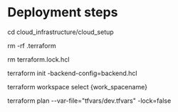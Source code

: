 # Deployment steps
cd cloud_infrastructure/cloud_setup

rm -rf .terraform

rm terraform.lock.hcl

terraform init -backend-config=backend.hcl

terraform workspace select {work_spacename}

terraform plan --var-file="tfvars/dev.tfvars" -lock=false
